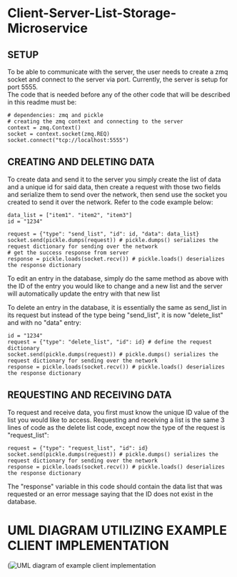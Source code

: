 # Client-Server-List-Storage-Microservice

## SETUP
To be able to communicate with the server, the user needs to create a zmq socket and connect to the server via port. Currently, the server is setup for port 5555.  
The code that is needed before any of the other code that will be described in this readme must be:  
```
# dependencies: zmq and pickle
# creating the zmq context and connecting to the server
context = zmq.Context()
socket = context.socket(zmq.REQ)
socket.connect("tcp://localhost:5555")
```

## CREATING AND DELETING DATA 
 
To create data and send it to the server you simply create the list of data and a unique id for said data, then create a request with those two fields and serialize them to send over the network, then send use the socket you created to send it over the network. Refer to the code example below:    


```
data_list = ["item1". "item2", "item3"]
id = "1234"

request = {"type": "send_list", "id": id, "data": data_list}
socket.send(pickle.dumps(request)) # pickle.dumps() serializes the request dictionary for sending over the network
# get the success response from server
response = pickle.loads(socket.recv()) # pickle.loads() deserializes the response dictionary
```
  
To edit an entry in the database, simply do the same method as above with the ID of the entry you would like to change and a new list and the server will automatically update the entry with that new list  
  
To delete an entry in the database, it is essentially the same as send_list in its request but instead of the type being "send_list", it is now "delete_list" and with no "data" entry:

```
id = "1234"
request = {"type": "delete_list", "id": id} # define the request dictionary
socket.send(pickle.dumps(request)) # pickle.dumps() serializes the request dictionary for sending over the network
response = pickle.loads(socket.recv()) # pickle.loads() deserializes the response dictionary
```
  
## REQUESTING AND RECEIVING DATA
  
To request and receive data, you first must know the unique ID value of the list you would like to access. Requesting and receiving a list is the same 3 lines of code as the delete list code, except now the type of the request is "request_list":  

```
request = {"type": "request_list", "id": id}
socket.send(pickle.dumps(request)) # pickle.dumps() serializes the request dictionary for sending over the network
response = pickle.loads(socket.recv()) # pickle.loads() deserializes the response dictionary
```
The "response" variable in this code should contain the data list that was requested or an error message saying that the ID does not exist in the database.

# UML DIAGRAM UTILIZING EXAMPLE CLIENT IMPLEMENTATION 
(![UML diagram of example client implementation](https://github.com/user-attachments/assets/56edc118-ae07-4481-869a-ca5f91a10238)

